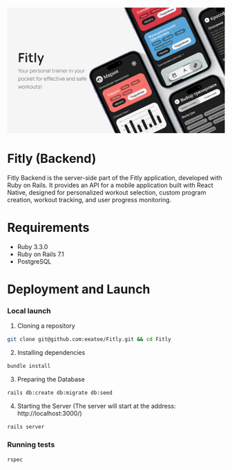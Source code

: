 ![Preview](public/cover.png)

# Fitly (Backend)

Fitly Backend is the server-side part of the Fitly application, developed with Ruby on Rails. It provides an API for a mobile application built with React Native, designed for personalized workout selection, custom program creation, workout tracking, and user progress monitoring.

# Requirements

- Ruby 3.3.0
- Ruby on Rails 7.1
- PostgreSQL

# Deployment and Launch
### Local launch

1.  Cloning a repository
```bash
git clone git@github.com:eeatoe/Fitly.git && cd Fitly
```

2. Installing dependencies
```bash
bundle install
```

3. Preparing the Database
```bash
rails db:create db:migrate db:seed
```

4. Starting the Server (The server will start at the address: http://localhost:3000/)
```bash
rails server
```

### Running tests

```bash
rspec
```
